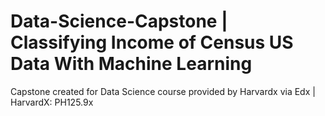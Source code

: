 # Data-Science-Capstone | Classifying Income of Census US Data With Machine Learning


Capstone created for Data Science course provided by Harvardx via Edx | HarvardX: PH125.9x

